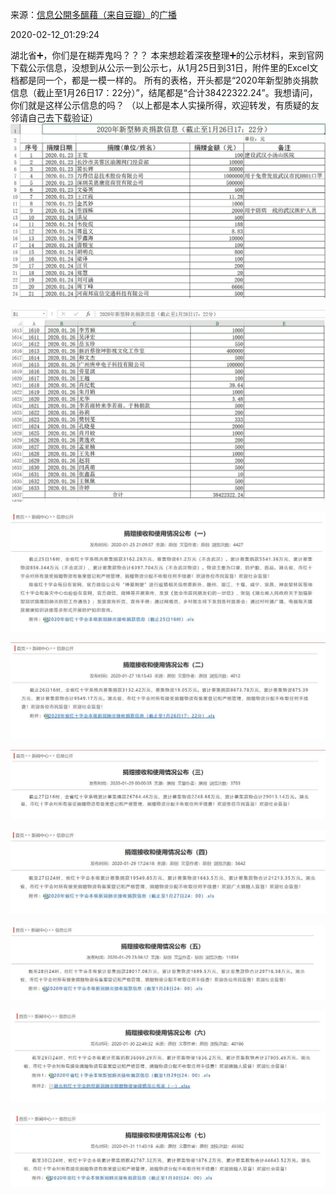 来源：[信息公開多醞藉（来自豆瓣）](https://www.douban.com/people/130263193/)的[广播](https://www.douban.com/people/130263193/status/2805499287/)


2020-02-12_01:29:24


湖北省➕，你们是在糊弄鬼吗？？？
本来想趁着深夜整理➕的公示材料，来到官网下载公示信息，没想到从公示一到公示七，从1月25日到31日，附件里的Excel文档都是同一个，都是一模一样的。
所有的表格，开头都是“2020年新型肺炎捐款信息（截止至1月26日17：22分）”，结尾都是“合计38422322.24”。我想请问，你们就是这样公示信息的吗？
（以上都是本人实操所得，欢迎转发，有质疑的友邻请自己去下载验证）
![](./pic/2020-02-12_01:29:24-信息公開多醞藉的广播1.jpg)  

![](./pic/2020-02-12_01:29:24-信息公開多醞藉的广播2.jpg)  

![](./pic/2020-02-12_01:29:24-信息公開多醞藉的广播3.jpg)  

![](./pic/2020-02-12_01:29:24-信息公開多醞藉的广播4.jpg)  

![](./pic/2020-02-12_01:29:24-信息公開多醞藉的广播5.jpg)  

![](./pic/2020-02-12_01:29:24-信息公開多醞藉的广播6.jpg)  

![](./pic/2020-02-12_01:29:24-信息公開多醞藉的广播7.jpg)  

![](./pic/2020-02-12_01:29:24-信息公開多醞藉的广播8.jpg)  

![](./pic/2020-02-12_01:29:24-信息公開多醞藉的广播9.jpg)  


